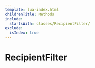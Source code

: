 ```yaml
---
template: lua-index.html
childrenTitle: Methods
include:
  startsWith: classes/RecipientFilter/
exclude:
  isIndex: true
---
```


# RecipientFilter
